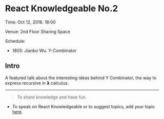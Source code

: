 # React Knowledgeable No.2

Time: Oct 12, 2018. 18:00

Venue: 2nd Floor Sharing Space

Schedule:

- 1805: Jianbo Wu. Y-Combinator

## Intro

A featured talk about the interesting ideas behind Y Combinator, the way to express recursive in 𝝺 calculus.

---

> To share knowledge and have fun.

- To speak on React Knowledgeable or to suggest topics, add your topic [here](./call-for-papers.md).
